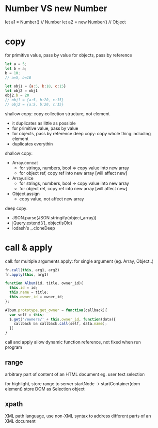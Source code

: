 # Number VS new Number
let a1 = Number() // Number
let a2 = new Number() // Object

# copy
for primitive value, pass by value
for objects, pass by reference
```js
let a = 5;
let b = a;
b = 10;
// a=5, b=10

let obj1 = {a:5, b:10, c:15}
let obj2 = obj1
obj2.b = 20
// obj1 = {a:5, b:20, c:15}
// obj2 = {a:5, b:20, c:15}


```
shallow copy: copy collection structure, not element
  - it duplicates as little as possible
  - for primitive value, pass by value
  - for objects, pass by reference
deep copy: copy whole thing including element
  - duplicates everythin

shallow copy:
- Array.concat
  + for strings, numbers, bool => copy value into new array
  + for object ref, copy ref into new array [will affect new]
- Array.slice
  + for strings, numbers, bool => copy value into new array
  + for object ref, copy ref into new array [will affect new]
- Object.assign
  + copy value, not affect new array  

deep copy:
- JSON.parse(JSON.stringify(object_array))
- jQuery.extend({}, objectIsOld)
- lodash's _.cloneDeep

# call & apply
call: for multiple arguments
apply: for single argument (eg. Array, Object..)
```js
fn.call(this, arg1, arg2)
fn.apply(this, arg1)

function Album(id, title, owner_id){
  this.id = id;
  this.name = title;
  this.owner_id = owner_id;
};

Album.prototype.get_owner = function(callback){
  var self = this;
  $.get('/owners/' + this.owner_id, function(data){
    callback && callback.call(self, data.name);
  })
}
```
call and apply allow dynamic function reference, not fixed when run program

## range
arbitrary part of content of an HTML document
eg. user text selection

for highlight, store range to server
startNode -> startContainer(dom element)
  store DOM as Selection object
  
## xpath
XML path language, use non-XML syntax to address different parts of an XML document
  
  
  
  
  
  
  


